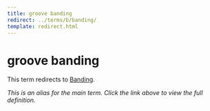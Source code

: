 ```yaml
---
title: groove banding
redirect: ../terms/b/banding/
template: redirect.html
---
```


# groove banding

This term redirects to [Banding](../terms/b/banding/).

*This is an alias for the main term. Click the link above to view the full definition.*
